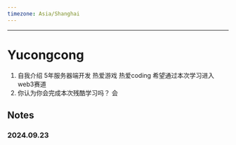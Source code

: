 ```yaml
---
timezone: Asia/Shanghai
---
```


---

# Yucongcong

1. 自我介绍
 5年服务器端开发 热爱游戏 热爱coding 希望通过本次学习进入web3赛道
2. 你认为你会完成本次残酷学习吗？
   会
## Notes

<!-- Content_START -->

### 2024.09.23



### 

<!-- Content_END -->

